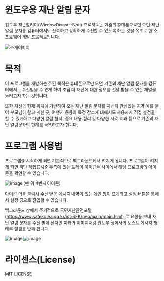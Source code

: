 # 윈도우용 재난 알림 문자


윈도우 재난알리미(WindowDisasterNoti) 프로젝트는 기존의 휴대폰으로만 오던 재난 알림 문자를 컴퓨터에서도 신속하고 정확하게 수신할 수 있도록 하는 것을 목표로 한 소프트웨어 개발 프로젝트입니다.

![소개이미지](https://github.com/chungddong/WindowDisasterNoti/assets/48167704/be14e044-4419-4224-bed3-7a745c382aed)


# 목적

이 프로그램을 개발하는 주된 목적은 휴대폰으로만 오던 기존의 재난 알림 문자를 컴퓨터에서도 수신받을 수 있게 하여 조금 더 재난에 대한 정보를 전달 받을 수 있는 채널을 늘리고자 하는 것입니다.

또한 자신의 현재 위치에 기반하여 오는 재난 알림 문자를 자신이 관심있는 지역 예를 들어 부모님이 살고 계신 곳, 여행지 등등의 특정 장소에 대해서도 사용자가 직접 설정을 할 수 있게하고 다양한 알림 형식, 중요 내용 정리 및 다양한 시각 효과 등으로 기존의 재난 알림문자의 한계를 극복하고자 합니다.


# 프로그램 사용법

프로그램을 시작하게 되면 기본적으로 백그라운드에서 켜지게 됩니다. 프로그램이 켜지게 되면 하단 작업표시줄 우측에 있는 트레이 아이콘들 사이에서 해당 프로그램의 아이콘을 확인할 수 있습니다.

![image](https://github.com/chungddong/WindowDisasterNoti/assets/48167704/68b98e0c-b3db-41d1-8ce5-8ea586039118)  (맨 위 4번째 아이콘)

아이콘 더블 클릭시 수신 받은 메시지 내역이 있는 메인 창이 뜨게되고 설정 버튼을 통해서 설정 창으로 진입할 수 있습니다.



백그라운드 상에서 주기적으로 국민재난안전포털(https://www.safekorea.go.kr/idsiSFK/neo/main/main.html) 로 요청을 보내 재난 알림 문자를 수신 받게 된다면 아래의 이미지처럼 윈도우 상에서의 토스트 메시지 형태로 알림을 받게 됩니다.

![image](https://github.com/chungddong/WindowDisasterNoti/assets/48167704/3b44648a-103e-4500-8eeb-6dd0170dda4b) ![image](https://github.com/chungddong/WindowDisasterNoti/assets/48167704/ad47e2eb-a62f-4e05-be93-4a4881f936df)




# 라이센스(License)

[MIT LICENSE](https://github.com/chungddong/WindowDisasterNoti/blob/master/LICENSE)
